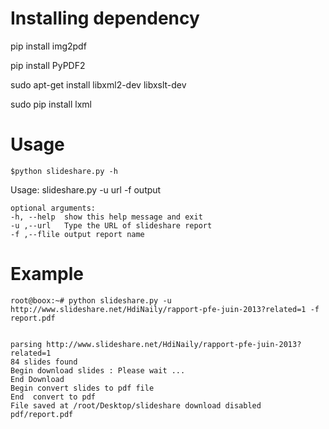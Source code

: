 

Installing dependency
=====================
pip install img2pdf

pip install PyPDF2

sudo apt-get install libxml2-dev libxslt-dev

sudo pip install lxml

Usage
=====================

    $python slideshare.py -h
    

Usage: 
 slideshare.py -u url -f output
	
    optional arguments:
    -h, --help  show this help message and exit
    -u ,--url   Type the URL of slideshare report
    -f ,--flile output report name

Example
=======
	 
    root@boox:~# python slideshare.py -u http://www.slideshare.net/HdiNaily/rapport-pfe-juin-2013?related=1 -f report.pdf


	parsing http://www.slideshare.net/HdiNaily/rapport-pfe-juin-2013?related=1
	84 slides found
	Begin download slides : Please wait ...
	End Download
	Begin convert slides to pdf file
	End  convert to pdf
	File saved at /root/Desktop/slideshare download disabled pdf/report.pdf

    
